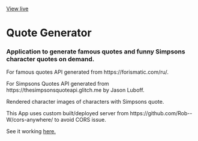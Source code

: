 <p> <a href='https://meghaldonde.github.io/quote-generator.github.io'>View live</a></p>
<h1> Quote Generator </h1>
<h3>Application to generate famous quotes and funny Simpsons character quotes on demand.</h3>

<p>For famous quotes API generated from https://forismatic.com/ru/.</p>
<p>For Simpsons Quotes API generated from https://thesimpsonsquoteapi.glitch.me by Jason Luboff.</p>
<p>Rendered character images of characters with Simpsons quote.</p>
<p>This App uses custom built/deployed server from https://github.com/Rob--W/cors-anywhere/ to avoid CORS issue.</p>
<p>See it working <a href='https://meghaldonde.github.io/quote-generator.github.io'>here. </a></p>
